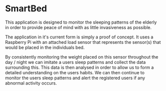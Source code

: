 # SmartBed
This application is designed to monitor the sleeping patterns of the elderly in order to provide peace of mind with as little invasiveness as possible.

The application in it's current form is simply a proof of concept. It uses a Raspberry Pi with an attached load sensor that represents the sensor(s) that would be placed in the individuals bed.

By consistently monitoring the weight placed on this sensor throughout the day / night we can imitate a users sleep patterns and collect the data surrounding this. This data is then analysed in order to allow us to form a detailed understanding on the users habits. We can then continue to monitor the users sleep patterns and alert the registered users if any abnormal activity occurs.



